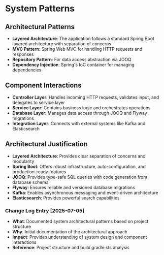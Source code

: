 # System Patterns

## Architectural Patterns
- **Layered Architecture**: The application follows a standard Spring Boot layered architecture with separation of concerns
- **MVC Pattern**: Spring Web MVC for handling HTTP requests and responses
- **Repository Pattern**: For data access abstraction via JOOQ
- **Dependency Injection**: Spring's IoC container for managing dependencies

## Component Interactions
- **Controller Layer**: Handles incoming HTTP requests, validates input, and delegates to service layer
- **Service Layer**: Contains business logic and orchestrates operations
- **Database Layer**: Manages data access through JOOQ and Flyway migrations
- **Integration Layer**: Connects with external systems like Kafka and Elasticsearch

## Architectural Justification
- **Layered Architecture**: Provides clear separation of concerns and modularity
- **Spring Boot**: Offers robust infrastructure, auto-configuration, and production-ready features
- **JOOQ**: Provides type-safe SQL queries with code generation from database schema
- **Flyway**: Ensures reliable and versioned database migrations
- **Kafka**: Enables asynchronous messaging and event-driven architecture
- **Elasticsearch**: Provides powerful search capabilities

### Change Log Entry [2025-07-05]
- **What**: Documented system architectural patterns based on project structure
- **Why**: Initial documentation of the architectural approach
- **Impact**: Provides understanding of system design and component interactions
- **Reference**: Project structure and build.gradle.kts analysis
